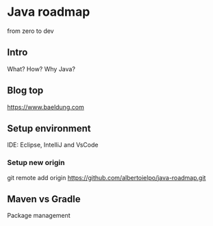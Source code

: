 # Java roadmap
from zero to dev
## Intro
What? How? Why Java?
## Blog top
https://www.baeldung.com
## Setup environment
IDE: Eclipse, IntelliJ and VsCode
### Setup new origin
git remote add origin  https://github.com/albertoielpo/java-roadmap.git
## Maven vs Gradle
Package management